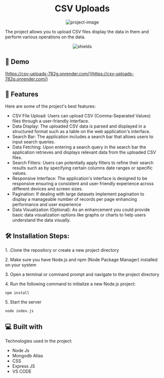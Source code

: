 <h1 align="center" id="title">CSV Uploads</h1>

<p align="center"><img src="https://socialify.git.ci/https://Bhu559910/CSV-Uploads/image?font=KoHo&amp;forks=1&amp;issues=1&amp;language=1&amp;name=1&amp;owner=1&amp;pulls=1&amp;stargazers=1&amp;theme=Light" alt="project-image"></p>

<p id="description"> The project allows you to upload CSV files display the data in them and perform various operations on the data.</p>

<p align="center"><img src="https://img.shields.io/badge/any_text-you_like-blue" alt="shields"></p>

<h2>🚀 Demo</h2>

[https://csv-uploads-782g.onrender.com/](https://csv-uploads-782g.onrender.com/)

  
<h2>🧐 Features</h2>

Here are some of the project's best features:

*   CSV File Upload: Users can upload CSV (Comma-Separated Values) files through a user-friendly interface.
*   Data Display: The uploaded CSV data is parsed and displayed in a structured format such as a table on the web application's interface.
*   Search Bar: The application includes a search bar that allows users to input search queries.
*   Data Fetching: Upon entering a search query in the search bar the application retrieves and displays relevant data from the uploaded CSV files.
*   Search Filters: Users can potentially apply filters to refine their search results such as by specifying certain columns date ranges or specific values.
*   Responsive Interface: The application's interface is designed to be responsive ensuring a consistent and user-friendly experience across different devices and screen sizes.
*   Pagination: If dealing with large datasets implement pagination to display a manageable number of records per page enhancing performance and user experience
*   Data Visualization (Optional): As an enhancement you could provide basic data visualization options like graphs or charts to help users understand the data visually.

<h2>🛠️ Installation Steps:</h2>

<p>1. .Clone the repository or create a new project directory</p>

<p>2. Make sure you have Node.js and npm (Node Package Manager) installed on your system</p>

<p>3. Open a terminal or command prompt and navigate to the project directory</p>

<p>4. Run the following command to initialize a new Node.js project:</p>

```
npm install
```

<p>5. Start the server</p>

```
node index.js
```

  
  
<h2>💻 Built with</h2>

Technologies used in the project:

*   Node Js
*   Mongodb Atlas
*   CSS
*   Express JS
*   VS CODE
